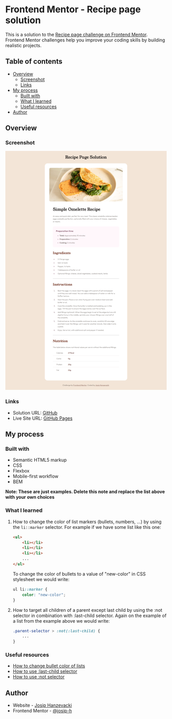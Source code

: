 # Frontend Mentor - Recipe page solution

This is a solution to the [Recipe page challenge on Frontend Mentor](https://www.frontendmentor.io/challenges/recipe-page-KiTsR8QQKm). Frontend Mentor challenges help you improve your coding skills by building realistic projects. 

## Table of contents

- [Overview](#overview)
  - [Screenshot](#screenshot)
  - [Links](#links)
- [My process](#my-process)
  - [Built with](#built-with)
  - [What I learned](#what-i-learned)
  - [Useful resources](#useful-resources)
- [Author](#author)

## Overview

### Screenshot

![](./screenshots/screenshot--desktop.png)


### Links

- Solution URL: [GitHub](https://github.com/josip-h/recipe-page)
- Live Site URL: [GitHub Pages](https://josip-h.github.io/recipe-page/)

## My process

### Built with

- Semantic HTML5 markup
- CSS
- Flexbox
- Mobile-first workflow
- BEM

**Note: These are just examples. Delete this note and replace the list above with your own choices**

### What I learned

1. How to change the color of list markers (bullets, numbers, ...) by using the ```li::marker``` selector. For example if we have some list like this one:

    ```html
    <ul>
        <li></li>
        <li></li>
        <li></li>
        ...
    </ul>
    ```
    To change the color of bullets to a value of "new-color" in CSS stylesheet we would write:

    ```css
    ul li::marker {
        color: "new-color";
    }
    ```
2. How to target all children of a parent except last child by using the :not selector in combination with :last-child selector. Again on the example of a list from the example above we would write:

    ```css
    .parent-selector > :not(:last-child) {
        ...
    }
    ```

### Useful resources

- [How to change bullet color of lists](https://www.w3schools.com/howto/howto_css_bullet_color.asp)
- [How to use :last-child selector](https://www.w3schools.com/cssref/sel_last-child.php#gsc.tab=0)
- [How to use :not selector](https://www.w3schools.com/cssref/sel_not.php)

## Author

- Website - [Josip Hanzevacki](https://github.com/josip-h)
- Frontend Mentor - [@josip-h](https://www.frontendmentor.io/profile/josip-h)